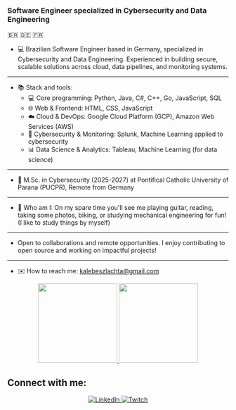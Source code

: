 ### Software Engineer specialized in Cybersecurity and Data Engineering 
🇧🇷 🇩🇪 🇫🇷

- 💻 Brazilian Software Engineer based in Germany, specialized in Cybersecurity and Data Engineering.
  Experienced in building secure, scalable solutions across cloud, data pipelines, and monitoring systems.
----
- 📚 Stack and tools:
    - 💻 Core programming: Python, Java, C#, C++, Go, JavaScript, SQL
    - 🌐 Web & Frontend: HTML, CSS, JavaScript
    - ☁️ Cloud & DevOps: Google Cloud Platform (GCP), Amazon Web Services (AWS)
    - 🔐 Cybersecurity & Monitoring: Splunk, Machine Learning applied to cybersecurity
    - 📊 Data Science & Analytics: Tableau, Machine Learning (for data science)
----
- 📖 M.Sc. in Cybersecurity (2025-2027) at Pontifical Catholic University of Parana (PUCPR), Remote from Germany
----
- 🎸 Who am I: On my spare time you'll see me playing guitar, reading, taking some photos, biking, or studying mechanical engineering for fun! (I like to study things by myself)
----
- Open to collaborations and remote opportunities. I enjoy contributing to open source and working on impactful projects!
----
- ✉️ How to reach me: kalebeszlachta@gmail.com

<div align="center">
  <a href="https://github.com/kalebers">
    <img height="180em" src="https://github-readme-stats-sigma-five.vercel.app/api?username=kalebers&show_icons=true&theme=tokyonight&include_all_commits=true&count_private=true"/>
  </a>
  <a href="https://github.com/kalebers">
    <img height="180em" src="https://github-readme-stats.vercel.app/api/top-langs?username=kalebers&layout=compact&theme=tokyonight&langs_count=15&card_width=320"/>
  </a>
</div>

## Connect with me:

<div align="center"> 
  <a href="https://www.linkedin.com/in/kalebeszlachta" target="_blank">
    <img src="https://img.shields.io/badge/LinkedIn-0077B5?style=for-the-badge&logo=linkedin&logoColor=white" alt="LinkedIn">
  </a>
  <a href="https://www.twitch.tv/kalebers" target="_blank">
    <img src="https://img.shields.io/badge/Twitch-9146FF?style=for-the-badge&logo=twitch&logoColor=white" alt="Twitch">
  </a>
</div>
